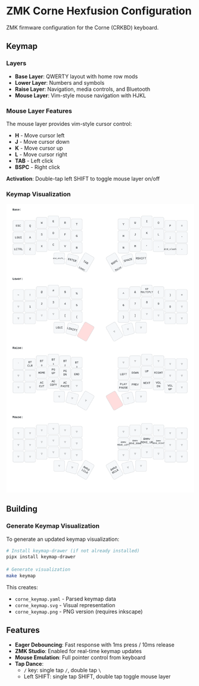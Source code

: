 # ZMK Corne Hexfusion Configuration

ZMK firmware configuration for the Corne (CRKBD) keyboard.

## Keymap

### Layers

- **Base Layer**: QWERTY layout with home row mods
- **Lower Layer**: Numbers and symbols
- **Raise Layer**: Navigation, media controls, and Bluetooth
- **Mouse Layer**: Vim-style mouse navigation with HJKL

### Mouse Layer Features

The mouse layer provides vim-style cursor control:
- **H** - Move cursor left
- **J** - Move cursor down
- **K** - Move cursor up
- **L** - Move cursor right
- **TAB** - Left click
- **BSPC** - Right click

**Activation**: Double-tap left SHIFT to toggle mouse layer on/off

### Keymap Visualization

![Keymap](corne_keymap.svg)

## Building

### Generate Keymap Visualization

To generate an updated keymap visualization:

```bash
# Install keymap-drawer (if not already installed)
pipx install keymap-drawer

# Generate visualization
make keymap
```

This creates:
- `corne_keymap.yaml` - Parsed keymap data
- `corne_keymap.svg` - Visual representation
- `corne_keymap.png` - PNG version (requires inkscape)

## Features

- **Eager Debouncing**: Fast response with 1ms press / 10ms release
- **ZMK Studio**: Enabled for real-time keymap updates
- **Mouse Emulation**: Full pointer control from keyboard
- **Tap Dance**:
  - `/` key: single tap `/`, double tap `\`
  - Left SHIFT: single tap SHIFT, double tap toggle mouse layer
